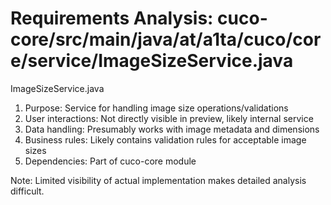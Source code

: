 # Requirements Analysis: cuco-core/src/main/java/at/a1ta/cuco/core/service/ImageSizeService.java

ImageSizeService.java
1. Purpose: Service for handling image size operations/validations
2. User interactions: Not directly visible in preview, likely internal service
3. Data handling: Presumably works with image metadata and dimensions
4. Business rules: Likely contains validation rules for acceptable image sizes
5. Dependencies: Part of cuco-core module

Note: Limited visibility of actual implementation makes detailed analysis difficult.